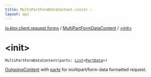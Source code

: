 ```yaml
---
title: MultiPartFormDataContent.<init> - 
layout: api
---
```


<div class='api-docs-breadcrumbs'><a href="../index.html">io.ktor.client.request.forms</a> / <a href="index.html">MultiPartFormDataContent</a> / <a href="./-init-.html">&lt;init&gt;</a></div>

# &lt;init&gt;

<div class="signature"><code><span class="identifier">MultiPartFormDataContent</span><span class="symbol">(</span><span class="parameterName" id="io.ktor.client.request.forms.MultiPartFormDataContent$<init>(kotlin.collections.List((io.ktor.http.content.PartData)))/parts">parts</span><span class="symbol">:</span>&nbsp;<a href="https://kotlinlang.org/api/latest/jvm/stdlib/kotlin.collections/-list/index.html"><span class="identifier">List</span></a><span class="symbol">&lt;</span><a href="../../io.ktor.http.content/-part-data/index.html"><span class="identifier">PartData</span></a><span class="symbol">&gt;</span><span class="symbol">)</span></code></div>

<a href="../../io.ktor.http.content/-outgoing-content/index.html">OutgoingContent</a> with <a href="-init-.html#io.ktor.client.request.forms.MultiPartFormDataContent$<init>(kotlin.collections.List((io.ktor.http.content.PartData)))/parts">parts</a> for multipart/form-data formatted request.

